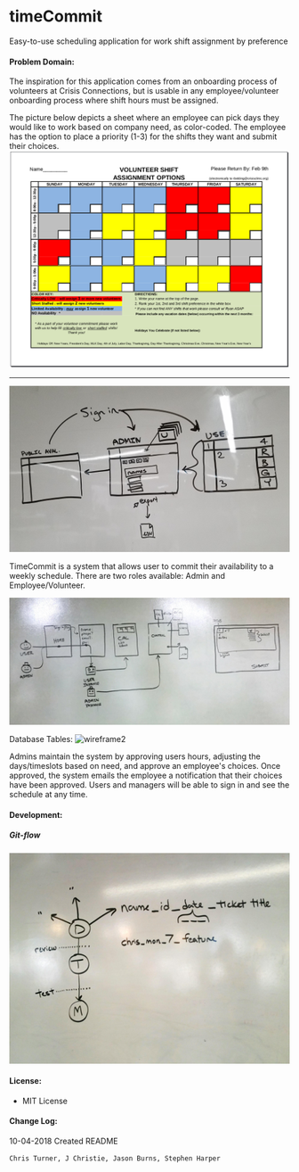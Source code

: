 # timeCommit
Easy-to-use scheduling application for work shift assignment by preference

#### Problem Domain:

The inspiration for this application comes from an onboarding process of volunteers at Crisis Connections, but is usable in any employee/volunteer onboarding process where shift hours must be assigned.

The picture below depicts a sheet where an employee can pick days they would like to work based on company need, as color-coded.
The employee has the option to place a priority (1-3) for the shifts they want and submit their choices.
![v_sheet](https://github.com/timeCommit-easyAvailability/timeCommit/blob/master/assets/v-sheet.png) <br>

---
![wireframe](https://github.com/timeCommit-easyAvailability/timeCommit/blob/master/assets/20181002_163528.jpg) <br>

TimeCommit is a system that allows user to commit their availability to a weekly schedule.
There are two roles available: Admin and Employee/Volunteer.

![wireframe2](https://github.com/timeCommit-easyAvailability/timeCommit/blob/master/assets/wireframe_6.jpg) <br>

Database Tables:
![wireframe2](https://github.com/timeCommit-easyAvailability/timeCommit/blob/master/assets/dbtables.jpg) <br>

Admins maintain the system by approving users hours, adjusting the days/timeslots based on need, and approve an employee's choices. Once approved, the system emails the employee a notification that their choices have been approved. Users and managers will be able to sign in and see the schedule at any time.

#### Development:

##### Git-flow
![gitflow](https://github.com/timeCommit-easyAvailability/timeCommit/blob/master/assets/gitflow.jpg) <br>


#### License:
- MIT License


#### Change Log:
10-04-2018 Created README


```python
Chris Turner, J Christie, Jason Burns, Stephen Harper
```
